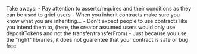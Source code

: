 Take aways:
    - Pay attention to asserts/requires and their conditions as they can be used to grief users
    - When you inherit contracts make sure you know what you are inheriting...
    - Don't expect people to use contracts like you intend them to, (here, the creator assumed users would only use depositTokens and not the transfer/transferFrom)
    - Just because you use the "right" libraries, it does not guarentee that your contract is safe or bug free